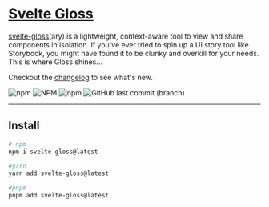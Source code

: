 # [Svelte Gloss](https://www.npmjs.com/package/svelte-gloss)

[svelte-gloss](https://www.npmjs.com/package/svelte-gloss)(ary) is a lightweight, context-aware tool to view and share components in isolation. If you've ever tried to spin up a UI story tool like Storybook, you might have found it to be clunky and overkill for your needs. This is where Gloss shines...

Checkout the <a href="https://github.com/OllieJT/gloss/blob/main/CHANGELOG.md">changelog</a> to see what's new.

![npm](https://img.shields.io/npm/v/svelte-gloss?style=for-the-badge) ![NPM](https://img.shields.io/npm/l/svelte-gloss?style=for-the-badge) ![npm](https://img.shields.io/npm/dt/svelte-gloss?style=for-the-badge) ![GitHub last commit (branch)](https://img.shields.io/github/last-commit/OllieJT/gloss/main?style=for-the-badge)

---

## Install

```bash
# npm
npm i svelte-gloss@latest

#yarn
yarn add svelte-gloss@latest

#pnpm
pnpm add svelte-gloss@latest
```
